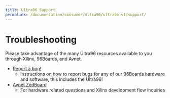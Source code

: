 ```yaml
---
title: Ultra96 Support
permalink: /documentation/consumer/ultra96/ultra96-v1/support/
---
```

# Troubleshooting
Please take advantage of the many Ultra96 resources available to you through Xilinx, 96Boards, and Avnet.

- [Report a bug!](/documentation/Extras/Report_a_bug.md.html)
   - Instructions on how to report bugs for any of our 96Boards hardware and software, this includes the Ultra96!
- [Avnet ZedBoard](http://zedboard.org/forums/ultra96-hardware-design)
   - For hardware related questions and Xilinx development flow inquiries
